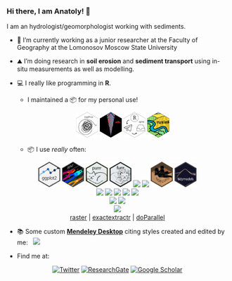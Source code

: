 ### Hi there, I am Anatoly! 👋
  
I am an hydrologist/geomorphologist working with sediments.

- :mag_right: I’m currently working as a junior researcher at the Faculty of Geography at the Lomonosov Moscow State University
- :mountain: I’m doing research in **soil erosion** and **sediment transport** using in-situ measurements as well as modelling.
- :computer: I really like programming in **R**.
  - I maintained a 📦 for my personal use!
  <p align="center">
    <a href="https://github.com/atsyplenkov/loadflux"><img src="https://raw.githubusercontent.com/atsyplenkov/loadflux/master/man/figures/logo.svg" width="50px"/></a>
    <a href="https://github.com/atsyplenkov/atslib"><img src="https://raw.githubusercontent.com/atsyplenkov/atslib/master/man/figures/logo.svg" width="50px"/></a>
    <a href="https://github.com/atsyplenkov/tgme"><img src="https://raw.githubusercontent.com/atsyplenkov/tgme/master/man/figures/logo.svg" width="50px"/></a>
    <a href="https://github.com/atsyplenkov/rusleR"><img src="https://raw.githubusercontent.com/atsyplenkov/rusleR/master/man/figures/logo.svg" width="50px"/></a>
  </p>
  
  - 📦 I use *really* often: 
<p align="center">
  <a href="https://github.com/tidyverse/ggplot2"><img src="https://raw.githubusercontent.com/tidyverse/ggplot2/master/man/figures/logo.png" width="50px"/></a>
  <a href="https://github.com/tidyverse/dplyr"><img src="https://raw.githubusercontent.com/tidyverse/dplyr/master/man/figures/logo.png" width="50px"/></a>
  <a href="https://github.com/tidyverse/purrr"><img src="https://raw.githubusercontent.com/tidyverse/purrr/master/man/figures/logo.png" width="50px"/></a>
  <a href="https://github.com/DavisVaughan/furrr"><img src="https://raw.githubusercontent.com/DavisVaughan/furrr/master/man/figures/logo.png" width="50px"/></a>
  <a href="https://github.com/tidyverse/lubridate"><img src="https://raw.githubusercontent.com/tidyverse/lubridate/master/man/figures/logo.png" width="50px"/></a>
  <a href="https://github.com/tidyverse/stringr"><img src="https://raw.githubusercontent.com/tidyverse/stringr/master/man/figures/logo.png" width="50px"/></a>
  <a href="https://github.com/tidyverse/forcats"><img src="https://raw.githubusercontent.com/tidyverse/forcats/master/man/figures/logo.png" width="50px"/></a>
  <a href="https://github.com/tidymodels"><img src="https://raw.githubusercontent.com/tidymodels/tidymodels/master/man/figures/logo.png" width="50px"/></a>
  <br>
  <a href="https://github.com/easystats/insight"><img src="https://raw.githubusercontent.com/easystats/insight/master/man/figures/logo.png" width="50px"/></a>
  <a href="https://github.com/easystats/effectsize"><img src="https://raw.githubusercontent.com/easystats/effectsize/master/man/figures/logo.png" width="50px"/></a>
  <a href="https://github.com/easystats/performance"><img src="https://raw.githubusercontent.com/easystats/performance/master/man/figures/logo.png" width="50px"/></a>
  <a href="https://github.com/easystats/modelbased"><img src="https://raw.githubusercontent.com/easystats/modelbased/master/man/figures/logo.png" width="50px"/></a>
  <a href="https://github.com/easystats/parameters"><img src="https://raw.githubusercontent.com/easystats/parameters/master/man/figures/logo.png" width="50px"/></a>
  <br>
  <a href="https://github.com/rspatial/sf"><img src="https://raw.githubusercontent.com/rspatial/sf/master/man/figures/logo.png" width="50px"/></a>
  <a href="https://github.com/rspatial/terra"><img src="https://raw.githubusercontent.com/rspatial/terra/master/man/figures/logo.png" width="50px"/></a>

  <br>
  <a href="https://cran.r-project.org/web/packages/fingerPro/index.html"><img src="https://user-images.githubusercontent.com/30837036/91882995-13c90200-ec84-11ea-9643-0191dfbca995.jpg" width="100px"/></a>
  <br>
    <a href="https://cran.r-project.org/web/packages/raster/index.html">raster</a> | <a href="https://isciences.gitlab.io/exactextractr/">exactextractr</a> | <a href="https://cran.r-project.org/web/packages/doParallel/index.html">doParallel</a> 
</p>

- 📚 Some custom [**Mendeley Desktop**](https://github.com/atsyplenkov/mendeley-citing-styles) citing styles created and edited by me:&#160;&#160;&#160;<a href="https://github.com/atsyplenkov/mendeley-citing-styles"><img src="https://static.mendeley.com/md-stitch/releases/live/logo.2e96971e.svg" width="100px"/></a>

- Find me at: 
<p align="center">
  <a href="https://twitter.com/atsyplen"><img src="https://badgen.net/badge/icon/twitter?icon=twitter&label" alt="Twitter"></a>
  <a href="https://www.researchgate.net/profile/Anatolii_Tsyplenkov"><img src="https://badgen.net/badge/icon/ResearchGate?icon=https://simpleicons.org/icons/researchgate.svg&label&color=00CCBB&logoColor=white" alt="ResearchGate"></a>
  <a href="https://scholar.google.pl/citations?user=IcwW-WAAAAAJ&hl"><img src="https://img.shields.io/badge/-Google Scholar-blue?style=github&logo=google-scholar&logoColor=white" alt="Google Scholar"></a>
</p>
